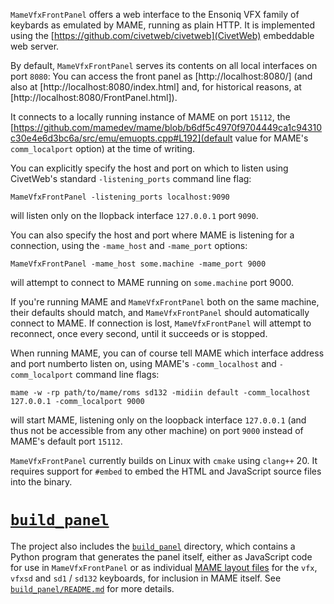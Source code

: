 `MameVfxFrontPanel` offers a web interface to the Ensoniq VFX family of keybards as emulated by MAME, running
as plain HTTP. It is implemented using the [https://github.com/civetweb/civetweb](CivetWeb) embeddable
web server.

By default, `MameVfxFrontPanel` serves its contents on all local interfaces on port `8080`: You can access the front panel as
[http://localhost:8080/] (and also at [http://localhost:8080/index.html] and, for historical reasons, at
[http://localhost:8080/FrontPanel.html]).

It connects to a locally running instance of MAME on port `15112`, the [https://github.com/mamedev/mame/blob/b6df5c4970f9704449ca1c94310c30e4e6d3bc6a/src/emu/emuopts.cpp#L192](default value for MAME's `comm_localport` option) at the time of writing.

You can explicitly specify the host and port on which to listen using CivetWeb's standard `-listening_ports` command line flag:

```MameVfxFrontPanel -listening_ports localhost:9090```

will listen only on the llopback interface `127.0.0.1` port `9090`.

You can also specify the host and port where MAME is listening for a connection, using the `-mame_host` and `-mame_port` options:

```MameVfxFrontPanel -mame_host some.machine -mame_port 9000```

will attempt to connect to MAME running on `some.machine` port 9000.

If you're running MAME and `MameVfxFrontPanel` both on the same machine, their defaults should match,
and `MameVfxFrontPanel` should automatically connect to MAME. If connection is lost, `MameVfxFrontPanel`
will attempt to reconnect, once every second, until it succeeds or is stopped.


When running MAME, you can of course tell MAME which interface address and port numberto listen on, using MAME's `-comm_localhost` and `-comm_localport` command line flags:

```mame -w -rp path/to/mame/roms sd132 -midiin default -comm_localhost 127.0.0.1 -comm_localport 9000```

will start MAME, listening only on the loopback interface `127.0.0.1` (and thus not be accessible from any other machine) on port `9000` instead of MAME's default port `15112`.


`MameVfxFrontPanel` currently builds on Linux with `cmake` using `clang++` 20. It requires support for `#embed` to embed the HTML and JavaScript source files into the binary.

# [`build_panel`](build_panel)

The project also includes the [`build_panel`](build_panel) directory, which contains a Python program that generates the panel itself, either as JavaScript code for use in `MameVfxFrontPanel` or as individual [MAME layout files](https://docs.mamedev.org/techspecs/layout_files.html) for the `vfx`, `vfxsd` and `sd1` / `sd132` keyboards, for inclusion in MAME itself. See [`build_panel/README.md`](build_panel/README.md) for more details.

